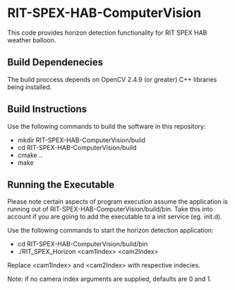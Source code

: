 # RIT-SPEX-HAB-ComputerVision
This code provides horizon detection functionality for RIT SPEX HAB weather balloon.

## Build Dependenecies
The build proccess depends on OpenCV 2.4.9 (or greater) C++ libraries being installed. 

## Build Instructions
Use the following commands to build the software in this repository:

* mkdir RIT-SPEX-HAB-ComputerVision/build
* cd RIT-SPEX-HAB-ComputerVision/build
* cmake ..
* make

## Running the Executable
Please note certain aspects of program execution assume the application is
running out of RIT-SPEX-HAB-ComputerVision/build/bin. Take this into account 
if you are going to add the executable to a init service (eg. init.d).

Use the following commands to start the horizon detection application:

* cd RIT-SPEX-HAB-ComputerVision/build/bin
* ./RIT\_SPEX\_Horizon \<cam1Index\> \<cam2Index\>

Replace \<cam1Index\> and \<cam2Index\> with respective indecies.

Note: if no camera index arguments are supplied, defaults are 0 and 1.
